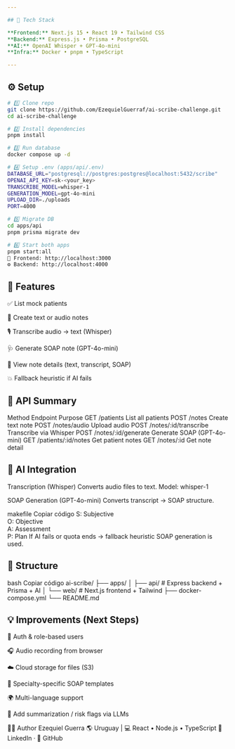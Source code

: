 ```yaml
---

## 🚀 Tech Stack

**Frontend:** Next.js 15 • React 19 • Tailwind CSS  
**Backend:** Express.js • Prisma • PostgreSQL  
**AI:** OpenAI Whisper + GPT-4o-mini  
**Infra:** Docker • pnpm • TypeScript

---
```


## ⚙️ Setup

```bash
# 1️⃣ Clone repo
git clone https://github.com/EzequielGuerraf/ai-scribe-challenge.git
cd ai-scribe-challenge

# 2️⃣ Install dependencies
pnpm install

# 3️⃣ Run database
docker compose up -d

# 4️⃣ Setup .env (apps/api/.env)
DATABASE_URL="postgresql://postgres:postgres@localhost:5432/scribe"
OPENAI_API_KEY=sk-<your_key>
TRANSCRIBE_MODEL=whisper-1
GENERATION_MODEL=gpt-4o-mini
UPLOAD_DIR=./uploads
PORT=4000

# 5️⃣ Migrate DB
cd apps/api
pnpm prisma migrate dev

# 6️⃣ Start both apps
pnpm start:all
🧠 Frontend: http://localhost:3000
⚙️ Backend: http://localhost:4000
```

## 🧩 Features
✅ List mock patients

📝 Create text or audio notes

🎙️ Transcribe audio → text (Whisper)

🩺 Generate SOAP note (GPT-4o-mini)

📄 View note details (text, transcript, SOAP)

💥 Fallback heuristic if AI fails

## 🔗 API Summary
Method	Endpoint	Purpose
GET	/patients	List all patients
POST	/notes	Create text note
POST	/notes/audio	Upload audio
POST	/notes/:id/transcribe	Transcribe via Whisper
POST	/notes/:id/generate	Generate SOAP (GPT-4o-mini)
GET	/patients/:id/notes	Get patient notes
GET	/notes/:id	Get note detail

## 🧠 AI Integration
Transcription (Whisper)
Converts audio files to text.
Model: whisper-1

SOAP Generation (GPT-4o-mini)
Converts transcript → SOAP structure.

makefile
Copiar código
S: Subjective  
O: Objective  
A: Assessment  
P: Plan
If AI fails or quota ends → fallback heuristic SOAP generation is used.

## 🧱 Structure
bash
Copiar código
ai-scribe/
├── apps/
│   ├── api/         # Express backend + Prisma + AI
│   └── web/         # Next.js frontend + Tailwind
├── docker-compose.yml
└── README.md


## 💡 Improvements (Next Steps)
🔐 Auth & role-based users

🎧 Audio recording from browser

☁️ Cloud storage for files (S3)

🧾 Specialty-specific SOAP templates

🌍 Multi-language support

🧠 Add summarization / risk flags via LLMs

👨‍💻 Author
Ezequiel Guerra 
🌎 Uruguay | 💻 React • Node.js • TypeScript
🔗 LinkedIn · 🐙 GitHub